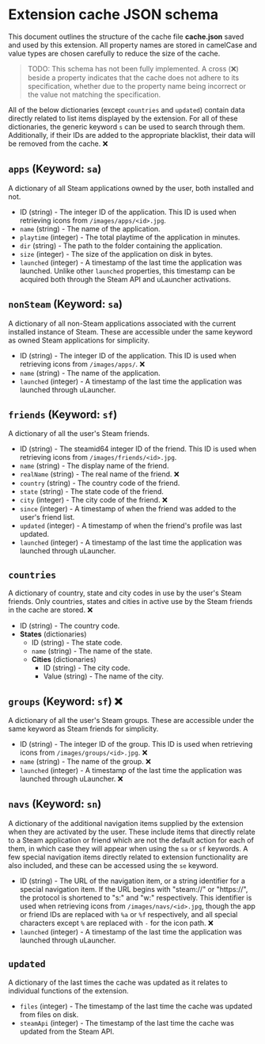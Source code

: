 # Extension cache JSON schema

This document outlines the structure of the cache file **cache.json** saved and used by this extension. All property names are stored in camelCase and value types are chosen carefully to reduce the size of the cache.

> TODO: This schema has not been fully implemented. A cross (❌) beside a property indicates that the cache does not adhere to its specification, whether due to the property name being incorrect or the value not matching the specification.

All of the below dictionaries (except `countries` and `updated`) contain data directly related to list items displayed by the extension. For all of these dictionaries, the generic keyword `s` can be used to search through them. Additionally, if their IDs are added to the appropriate blacklist, their data will be removed from the cache. ❌

## `apps` (Keyword: `sa`)

A dictionary of all Steam applications owned by the user, both installed and not.

- ID (string) - The integer ID of the application. This ID is used when retrieving icons from `/images/apps/<id>.jpg`.
- `name` (string) - The name of the application.
- `playtime` (integer) - The total playtime of the application in minutes.
- `dir` (string) - The path to the folder containing the application.
- `size` (integer) - The size of the application on disk in bytes.
- `launched` (integer) - A timestamp of the last time the application was launched. Unlike other `launched` properties, this timestamp can be acquired both through the Steam API and uLauncher activations.

## `nonSteam` (Keyword: `sa`)

A dictionary of all non-Steam applications associated with the current installed instance of Steam. These are accessible under the same keyword as owned Steam applications for simplicity.

- ID (string) - The integer ID of the application. This ID is used when retrieving icons from `/images/apps/`. ❌
- `name` (string) - The name of the application.
- `launched` (integer) - A timestamp of the last time the application was launched through uLauncher.

## `friends` (Keyword: `sf`)

A dictionary of all the user's Steam friends.

- ID (string) - The steamid64 integer ID of the friend. This ID is used when retrieving icons from `/images/friends/<id>.jpg`.
- `name` (string) - The display name of the friend.
- `realName` (string) - The real name of the friend. ❌
- `country` (string) - The country code of the friend.
- `state` (string) - The state code of the friend.
- `city` (integer) - The city code of the friend. ❌
- `since` (integer) - A timestamp of when the friend was added to the user's friend list.
- `updated` (integer) - A timestamp of when the friend's profile was last updated.
- `launched` (integer) - A timestamp of the last time the application was launched through uLauncher.

## `countries`

A dictionary of country, state and city codes in use by the user's Steam friends. Only countries, states and cities in active use by the Steam friends in the cache are stored. ❌

- ID (string) - The country code.
- **States** (dictionaries)
    - ID (string) - The state code.
    - `name` (string) - The name of the state.
    - **Cities** (dictionaries)
        - ID (string) - The city code.
        - Value (string) - The name of the city.

## `groups` (Keyword: `sf`) ❌

A dictionary of all the user's Steam groups. These are accessible under the same keyword as Steam friends for simplicity.

- ID (string) - The integer ID of the group. This ID is used when retrieving icons from `/images/groups/<id>.jpg`. ❌
- `name` (string) - The name of the group. ❌
- `launched` (integer) - A timestamp of the last time the application was launched through uLauncher. ❌

## `navs` (Keyword: `sn`)

A dictionary of the additional navigation items supplied by the extension when they are activated by the user. These include items that directly relate to a Steam application or friend which are not the default action for each of them, in which case they will appear when using the `sa` or `sf` keywords. A few special navigation items directly related to extension functionality are also included, and these can be accessed using the `se` keyword.

- ID (string) - The URL of the navigation item, or a string identifier for a special navigation item. If the URL begins with "steam://" or "https://", the protocol is shortened to "s:" and "w:" respectively. This identifier is used when retrieving icons from `/images/navs/<id>.jpg`, though the app or friend IDs are replaced with `%a` or `%f` respectively, and all special characters except `%` are replaced with `-` for the icon path. ❌
- `launched` (integer) - A timestamp of the last time the application was launched through uLauncher.

## `updated`

A dictionary of the last times the cache was updated as it relates to individual functions of the extension.

- `files` (integer) - The timestamp of the last time the cache was updated from files on disk.
- `steamApi` (integer) - The timestamp of the last time the cache was updated from the Steam API.
